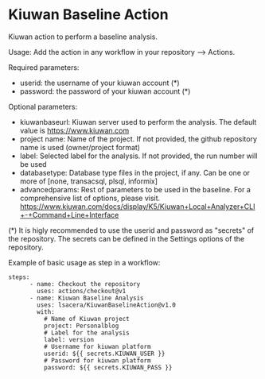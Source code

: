 # Kiuwan Baseline Action
Kiuwan action to perform a baseline analysis.

Usage:
Add the action in any workflow in your repository --> Actions.

Required parameters:
- userid: the username of your kiuwan account (*)
- password: the password of your kiuwan account (*)

Optional parameters:
- kiuwanbaseurl: Kiuwan server used to perform the analysis. The default value is https://www.kiuwan.com
- project name: Name of the project. If not provided, the github repository name is used (owner/project format)
- label: Selected label for the analysis. If not provided, the run number will be used
- databasetype: Database type files in the project, if any. Can be one or more of [none, transacsql, plsql, informix]
- advancedparams: Rest of parameters to be used in the baseline. For a comprehensive list of options, please visit.
https://www.kiuwan.com/docs/display/K5/Kiuwan+Local+Analyzer+CLI+-+Command+Line+Interface

(*) It is higly recommended to use the userid and password as "secrets" of the repository. The secrets can be defined in the Settings options of the repository.

Example of basic usage as step in a workflow:
```
steps:
      - name: Checkout the repository
        uses: actions/checkout@v1
      - name: Kiuwan Baseline Analysis
        uses: lsacera/KiuwanBaselineAction@v1.0
        with:
          # Name of Kiuwan project
          project: Personalblog
          # Label for the analysis
          label: version
          # Username for kiuwan platform
          userid: ${{ secrets.KIUWAN_USER }}
          # Password for kiuwan platform
          password: ${{ secrets.KIUWAN_PASS }}
```
